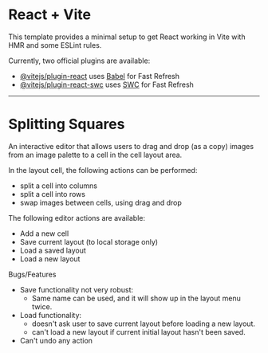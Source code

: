 # React + Vite

This template provides a minimal setup to get React working in Vite with HMR and some ESLint rules.

Currently, two official plugins are available:

- [@vitejs/plugin-react](https://github.com/vitejs/vite-plugin-react/blob/main/packages/plugin-react/README.md) uses [Babel](https://babeljs.io/) for Fast Refresh
- [@vitejs/plugin-react-swc](https://github.com/vitejs/vite-plugin-react-swc) uses [SWC](https://swc.rs/) for Fast Refresh
--------------------------------

# Splitting Squares
An interactive editor that allows users to drag and drop (as a copy) images from an image palette to a cell in the cell layout area. <br>

In the layout cell, the following actions can be performed:
- split a cell into columns
- split a cell into rows
- swap images between cells, using drag and drop

The following editor actions are available:
- Add a new cell
- Save current layout  (to local storage only)
- Load a saved layout
- Load a new layout

Bugs/Features
- Save functionality not very robust:
    - Same name can be used, and it will show up in the layout menu twice.
- Load functionality: 
    - doesn't ask user to save current layout before loading a new layout.
    - can't load a new layout if current initial layout hasn't been saved.
- Can't undo any action